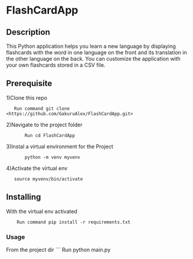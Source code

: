 # FlashCardApp #

## Description ##

This Python application helps you learn a new language by displaying flashcards with the word in one language on the front and its translation in the other language on the back. You can customize the application with your own flashcards stored in a CSV file.

## Prerequisite ##

1)Clone this repo

```
   Run command git clone <https://github.com/GakuruAlex/FlashCardApp.git>
```
2)Navigate to the project folder

```
       Run cd FlashCardApp
```
3)Instal a virtual environment for the Project
```
       python -m venv myvenv
```
4)Activate the virtual env

```
   source myvenv/bin/activate
```
## Installing ##

With the virtual env activated
   ```
       Run command pip install -r requirements.txt
   ```

### Usage ###

From the project dir
    ```
       Run python main.py
   ```
